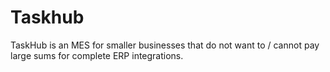 # Taskhub
TaskHub is an MES for smaller businesses that do not want to / cannot pay large sums for complete ERP integrations.
